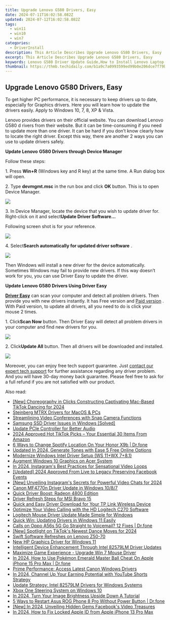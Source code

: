 ```yaml
---
title: Upgrade Lenovo G580 Drivers, Easy
date: 2024-07-11T16:02:58.082Z
updated: 2024-07-12T16:02:58.082Z
tags:
  - win11
  - win10
  - win7
categories:
  - DriverInstall
description: This Article Describes Upgrade Lenovo G580 Drivers, Easy
excerpt: This Article Describes Upgrade Lenovo G580 Drivers, Easy
keywords: Lenovo G580 Driver Update Guide,How to Install Lenovo Laptop Updates,Efficient Lenovo G580 Software Upgrades,Automated Drivers for Lenovo G580,Simplified Driver Changes on Lenovo G580,Optimize Lenovo G580 Performance with New Drivers,Easy Lenovo Laptop Upgrade Process
thumbnail: https://thmb.techidaily.com/b1a9c7a0993599ed99b0e206dce7f79b24d1d48116a23a6228f84489d96e11c6.jpg
---
```


## Upgrade Lenovo G580 Drivers, Easy

 To get higher PC performance, it is necessary to keep drivers up to date, especially for Graphics drivers. Here you will learn how to update the drivers easily. Apply to Windows 10, 7, 8, XP & Vista.
  
 Lenovo provides drivers on their official website. You can download Lenovo G580 d  rivers from their website. But it can be time-consuming if you need to update more than one driver. It can be hard if you don’t know clearly how to locate the right driver. Except this way, there are another 2 ways you can use to update drivers safely.
  
**Update Lenovo** **G580 Drivers through Device Manager**
  
Follow these steps:
  
1\. Press **Win+R**  (Windows key and R key) at the same time. A Run dialog box will open.
  
2\. Type **devmgmt.msc** in the run box and click **OK** button. This is to open Device Manager.
  
![](https://images.drivereasy.com/wp-content/uploads/2016/11/img_582abbc236e36.png)
  
 3\. In Device Manager, locate the device that you wish to update driver for. Right-click on it and select**Update Driver Software…**
  
 Following screen shot is for your reference.  
  
![](https://images.drivereasy.com/wp-content/uploads/2016/11/img_582abcf63195c.png)
  
 4\. Select**Search automatically for updated driver software** .  
  
![](https://images.drivereasy.com/wp-content/uploads/2016/11/img_582abd1f2b9b3.png)
  
 Then Windows will install a new driver for the device automatically. Sometimes Windows may fail to provide new drivers. If this way doesn’t work for you, you can use Driver Easy to update the driver.  
  
**Update Lenovo G580 Drivers Using Driver Easy**
  
**[Driver Easy](https://tools.techidaily.com/drivereasy/download/)**  can scan your computer and detect all problem drivers. Then provide you with new drivers instantly. It has Free version and [Paid version](https://tools.techidaily.com/drivereasy/download/) . With Paid version, to update all drivers, all you need to do is click your mouse 2 times.

 1\. Click**Scan Now** button. Then Driver Easy will detect all problem drivers in your computer and find new drivers for you.  
  
![](https://images.drivereasy.com/wp-content/uploads/2017/04/img_58fd97f65d0dd.png)

 2\. Click**Update All** button. Then all drivers will be downloaded and installed.  
  
![](https://images.drivereasy.com/wp-content/uploads/2017/04/img_58fd980083557.jpg)

 Moreover, you can enjoy free tech support guarantee. Just [contact our expert tech support](https://tools.techidaily.com/drivereasy/download/) for further assistance regarding any driver problem. And you will have 30-day money back guarantee. Please feel free to ask for a full refund if you are not satisfied with our product.

<ins class="adsbygoogle"
     style="display:block"
     data-ad-format="autorelaxed"
     data-ad-client="ca-pub-7571918770474297"
     data-ad-slot="1223367746"></ins>



<ins class="adsbygoogle"
     style="display:block"
     data-ad-client="ca-pub-7571918770474297"
     data-ad-slot="8358498916"
     data-ad-format="auto"
     data-full-width-responsive="true"></ins>



<span class="atpl-alsoreadstyle">Also read:</span>
<div><ul>
<li><a href="https://tiktok-videos.techidaily.com/new-choreography-in-clicks-constructing-captivating-mac-based-tiktok-dancing-for-2024/"><u>[New] Choreography in Clicks  Constructing Captivating Mac-Based TikTok Dancing for 2024</u></a></li>
<li><a href="https://driver-install.techidaily.com/steinberg-mtrx-drivers-for-macos-and-pcs/"><u>Steinberg MTRX Drivers for MacOS & PCs</u></a></li>
<li><a href="https://screen-mirroring-recording.techidaily.com/streamlining-video-conferences-with-snap-camera-functions/"><u>Streamlining Video Conferences with Snap Camera Functions</u></a></li>
<li><a href="https://driver-install.techidaily.com/samsung-ssd-driver-issues-in-windows-solved/"><u>Samsung SSD Driver Issues in Windows [Solved]</u></a></li>
<li><a href="https://driver-install.techidaily.com/update-pcie-controller-for-better-audio/"><u>Update PCIe Controller for Better Audio</u></a></li>
<li><a href="https://tiktok-clips.techidaily.com/2024-approved-hot-tiktok-picks-your-essential-30-items-from-amazon/"><u>2024 Approved  Hot TikTok Picks – Your Essential 30 Items From Amazon</u></a></li>
<li><a href="https://location-fake.techidaily.com/6-ways-to-change-spotify-location-on-your-honor-x9b-drfone-by-drfone-virtual-android/"><u>6 Ways to Change Spotify Location On Your Honor X9b | Dr.fone</u></a></li>
<li><a href="https://ai-video-tools.techidaily.com/updated-in-2024-generate-tones-with-ease-5-free-online-options/"><u>Updated In 2024, Generate Tones with Ease 5 Free Online Options</u></a></li>
<li><a href="https://driver-install.techidaily.com/modernize-windows-intel-driver-setup-ws-11pluswx-7plus81/"><u>Modernize Windows Intel Driver Setup (WS 11+WX 7+8.1)</u></a></li>
<li><a href="https://driver-install.techidaily.com/augment-windows-10-graphics-on-acer-system/"><u>Augment Windows 10 Graphics on Acer System</u></a></li>
<li><a href="https://instagram-video-recordings.techidaily.com/in-2024-instagrams-best-practices-for-sensational-video-loops/"><u>In 2024, Instagram's Best Practices for Sensational Video Loops</u></a></li>
<li><a href="https://video-screen-grab.techidaily.com/updated-2024-approved-from-live-to-legacy-preserving-facebook-events/"><u>[Updated] 2024 Approved  From Live to Legacy  Preserving Facebook Events</u></a></li>
<li><a href="https://instagram-clips.techidaily.com/new-unveiling-instagrams-secrets-for-powerful-video-chats-for-2024/"><u>[New] Unveiling Instagram's Secrets for Powerful Video Chats for 2024</u></a></li>
<li><a href="https://driver-install.techidaily.com/canon-mf4770n-driver-update-in-windows-1087/"><u>Canon MF4770n Driver Update in Windows 10/8/7</u></a></li>
<li><a href="https://driver-install.techidaily.com/quick-driver-boost-radeon-4800-edition/"><u>Quick Driver Boost: Radeon 4800 Edition</u></a></li>
<li><a href="https://driver-install.techidaily.com/driver-refresh-steps-for-msi-bravo-15/"><u>Driver Refresh Steps for MSI Bravo 15</u></a></li>
<li><a href="https://driver-install.techidaily.com/quick-and-easy-driver-download-for-your-tp-link-wireless-device/"><u>Quick and Easy Driver Download for Your TP Link Wireless Device</u></a></li>
<li><a href="https://driver-install.techidaily.com/optimize-your-video-calling-with-the-hd-logitech-c270-software/"><u>Optimize Your Video Calling with the HD Logitech C270 Software</u></a></li>
<li><a href="https://driver-install.techidaily.com/logitech-mouse-driver-update-made-simple-for-windows/"><u>Logitech Mouse Driver Update Made Simple for Windows</u></a></li>
<li><a href="https://driver-install.techidaily.com/quick-win-updating-drivers-in-windows-11-easily/"><u>Quick Win: Updating Drivers in Windows 11 Easily</u></a></li>
<li><a href="https://howto.techidaily.com/calls-on-oppo-a56s-5g-go-straight-to-voicemail-12-fixes-drfone-by-drfone-fix-android-problems-fix-android-problems/"><u>Calls on Oppo A56s 5G Go Straight to Voicemail? 12 Fixes | Dr.fone</u></a></li>
<li><a href="https://tiktok-videos.techidaily.com/new-spotlight-on-tiktoks-newest-dance-moves-for-2024/"><u>[New] Spotlight on TikTok's Newest Dance Moves for 2024</u></a></li>
<li><a href="https://driver-install.techidaily.com/swift-software-refreshes-on-lenovo-z50-70/"><u>Swift Software Refreshes on Lenovo Z50-70</u></a></li>
<li><a href="https://driver-install.techidaily.com/new-hp-graphics-driver-for-windows-11/"><u>New HP Graphics Driver for Windows 11</u></a></li>
<li><a href="https://driver-install.techidaily.com/intelligent-device-enhancement-through-intel-82579lm-driver-updates/"><u>Intelligent Device Enhancement Through Intel 82579LM Driver Updates</u></a></li>
<li><a href="https://driver-install.techidaily.com/maximize-game-experience-upgrade-win-7-mouse-driver/"><u>Maximize Game Experience - Upgrade Win 7 Mouse Driver</u></a></li>
<li><a href="https://ios-pokemon-go.techidaily.com/in-2024-how-to-use-pokemon-emerald-master-ball-cheat-on-apple-iphone-15-pro-max-drfone-by-drfone-virtual-ios/"><u>In 2024, How to Use Pokémon Emerald Master Ball Cheat On Apple iPhone 15 Pro Max | Dr.fone</u></a></li>
<li><a href="https://driver-install.techidaily.com/prime-performance-access-latest-canon-windows-drivers/"><u>Prime Performance: Access Latest Canon Windows Drivers</u></a></li>
<li><a href="https://youtube-clips.techidaily.com/in-2024-channel-up-your-earning-potential-with-youtube-shorts-strategy/"><u>In 2024, Channel Up Your Earning Potential with YouTube Shorts Strategy</u></a></li>
<li><a href="https://driver-install.techidaily.com/update-strategy-intel-82579lm-drivers-for-windows-systems/"><u>Update Strategy: Intel 82579LM Drivers for Windows Systems</u></a></li>
<li><a href="https://driver-install.techidaily.com/xbox-one-steering-system-on-windows-10/"><u>Xbox One Steering System on Windows 10</u></a></li>
<li><a href="https://some-skills.techidaily.com/in-2024-turn-your-image-brightness-upside-down-a-tutorial/"><u>In 2024, Turn Your Image Brightness Upside Down  A Tutorial</u></a></li>
<li><a href="https://phone-solutions.techidaily.com/5-ways-to-restart-asus-rog-phone-8-pro-without-power-button-drfone-by-drfone-reset-android-reset-android/"><u>5 Ways to Restart Asus ROG Phone 8 Pro Without Power Button | Dr.fone</u></a></li>
<li><a href="https://facebook-video-recording.techidaily.com/new-in-2024-unveiling-hidden-gems-facebooks-video-treasures/"><u>[New] In 2024, Unveiling Hidden Gems  Facebook's Video Treasures</u></a></li>
<li><a href="https://apple-account.techidaily.com/in-2024-how-to-fix-locked-apple-id-from-apple-iphone-13-pro-max-by-drfone-ios/"><u>In 2024, How to Fix Locked Apple ID from Apple iPhone 13 Pro Max</u></a></li>
</ul></div>
